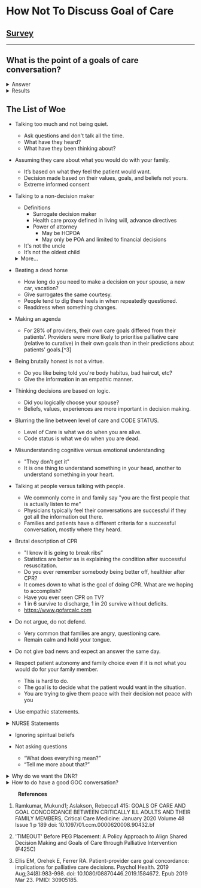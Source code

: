 # How Not To Discuss Goal of Care

## [Survey](./survey)

<hr />

## What is the point of a goals of care conversation?

<details>
  <summary>Answer</summary>

  Goal concordant care
  : healthcare for seriously ill patients that aligns treatment with their goals and values.

  **We want to have a conversation to determine what is most important and what they want to avoid then turn those  into medical orders.**
     
</details>

<details>
  <summary>Results</summary>
  
  1. 17% vs 4% trach/PEG after GOC conversations[^1]
  2. Over 50% decrease in PEG placement after GOC conversations[^2]
</details>

## The List of Woe

- Talking too much and not being quiet.

  - Ask questions and don't talk all the time.
  - What have they heard?
  - What have they been thinking about?

- Assuming they care about what you would do with your family.

  - It’s based on what they feel the patient would want.
  - Decision made based on their values, goals, and beliefs not yours.
  - Extreme informed consent

- Talking to a non-decision maker

  - Definitions
    - Surrogate decision maker
    - Health care proxy defined in living will, advance directives
    - Power of attorney
      - May be HCPOA
      - May only be POA and limited to financial decisions
  - It's not the uncle
  - It’s not the oldest child
  <details>
    <summary>More...</summary>
  
  1. POA papers are typically prepared legally through a law office and may/may not include HC POA (must read to clarify)
  2. Living wills identify a healthcare proxy. If using the HH Advanced Directives packet, only 2 witnesses required, not notary.
  3. If we are recognizing, decision maker as HC POA or HC proxy, we should make every attempt to get paperwork on chart if not in Cerner.
  4. If letting NOK, act as medical surrogate, we should use the CERTIFICATION OF HEALTH CARE DECISION SURROGATE (PULSE page, forms) at least for compassionate extubation.
  5. If none of the above and no relatives, need case mgt to work on expedited guardianship. Guardianship (power over the person) vs. Conservatorship (power over the purse).

  </details>

- Beating a dead horse

  - How long do you need to make a decision on your spouse, a new car, vacation?
  - Give surrogates the same courtesy.
  - People tend to dig there heels in when repeatedly questioned.
  - Readdress when something changes.

- Making an agenda

  - For 28% of providers, their own care goals differed from their patients'. Providers were more likely to prioritise palliative care (relative to curative) in their own goals than in their predictions about patients' goals.[^3]
 
- Being brutally honest is not a virtue.
  
  - Do you like being told you're body habitus, bad haircut, etc?
  - Give the information in an empathic manner.

- Thinking decisions are based on logic.

  - Did you logically choose your spouse?
  - Beliefs, values, experiences are more important in decision making.

- Blurring the line between level of care and CODE STATUS.
  - Level of Care is what we do when you are alive.
  - Code status is what we do when you are dead.

- Misunderstanding cognitive versus emotional understanding

  - "They don't get it"
  - It is one thing to understand something in your head, another to understand something in your heart.

- Talking at people versus talking with people.

  - We commonly come in and family say "you are the first people that is actually listen to me"
  - Physicians typically feel their conversations are successful if they got all the information out there.
  - Families and patients have a different criteria for a successful conversation, mostly where they heard.

- Brutal description of CPR

  - "I know it is going to break ribs”
  - Statistics are better as is explaining the condition after successful resuscitation.
  - Do you ever remember somebody being better off, healthier after CPR?
  - It comes down to what is the goal of doing CPR. What are we hoping to accomplish?
  - Have you ever seen CPR on TV?
  - 1 in 6 survive to discharge, 1 in 20 survive without deficits.
  - https://www.gofarcalc.com

- Do not argue, do not defend.

  - Very common that families are angry, questioning care.
  - Remain calm and hold your tongue.

- Do not give bad news and expect an answer the same day.

- Respect patient autonomy and family choice even if it is not what you would do for your family member.

  - This is hard to do.
  - The goal is to decide what the patient would want in the situation.
  - You are trying to give them peace with their decision not peace with you

- Use empathic statements.
 <details>
  <summary>NURSE Statements</summary>
   
   ### Ways to verbally address emotions

- Name
 - “I can see that this is frustrating.”
 - “It seems that this is very upsetting to you.”
 - “I wonder if you might be feeling angry.”
 - “Anyone in your situation would be upset.”

- Understand
  - “I can't imagine how hard this is for you.”
  - “I can only imagine what it’s like to balance your treatments and her family life.”
  - “I can't possibly understand what you're going through right now.”
  - “I think I understand you to say that you're concerned about the effect of the chemotherapy on your kids.”

- Respect
  - “You're doing all the right things and asking all the right questions.”
  - “I’ve been so impressed by the care you havet been providing for your wife during the many years of her illness.”

- Support
  - “I'm going to walk this road with you.”
  - “You’re not alone in this.”   

- Explore
  - “Tell me more about what worries you.”
  - “I sense how upset you are feeling about the results of the CT scan.”
</details>

- Ignoring spiritual beliefs

- Not asking questions
  - “What does everything mean?”
  - “Tell me more about that?”


<details>
  <summary>Why do we want the DNR?</summary>
  
  Moral Distress
  : "Knowing the right thing to do but not being able to do it because of some external constraint."
</details>

<details>
  <summary>How to do have a good GOC conversation?</summary>
  
## Use a Talking Map
  ### [REMAP](https://www.vitaltalk.org/guides/transitionsgoals-of-care/)
  1. Reframe why the status quo isn’t working. 
  2. Expect emotion & empathize. 
  3. Map the future.
  4. Align with the patient’s values. 
  5. Plan medical treatments that match patient values.

  ### Susan Block's Four Questions

  1. Do you understand your prognosis?
  2. What are your fears about what is to come?
  3. What are your goals as time runs out?
  4. What trade offs are you willing to make?

  ### Others
  1. "If you time was short what would be more important to you?"
  2. Discuss best care, worst case, and what will probably happen.
  3. "Think about 6 months ago, think of today, now think about 6 months from now."
  4. [Serious Illness Conversation Guide](https://www.ariadnelabs.org/areas-of-work/serious-illness-care/)

</details>

&nbsp;
&nbsp;
&nbsp;
&nbsp;
**References**

1. Ramkumar, Mukund1; Aslakson, Rebecca1 415: GOALS OF CARE AND GOAL CONCORDANCE BETWEEN CRITICALLY ILL ADULTS AND THEIR FAMILY MEMBERS, Critical Care Medicine: January 2020 Volume 48 Issue 1 p 189
   doi: 10.1097/01.ccm.0000620008.90432.bf

2. 'TIMEOUT' Before PEG Placement: A Policy Approach to Align Shared Decision Making and Goals of Care through Palliative Intervention (F425C)

3. Ellis EM, Orehek E, Ferrer RA. Patient-provider care goal concordance: implications for palliative care decisions. Psychol Health. 2019 Aug;34(8):983-998. doi: 10.1080/08870446.2019.1584672. Epub 2019 Mar 23. PMID: 30905185.
